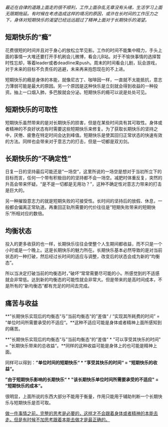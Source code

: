 *最近在自律的道路上面走的很不顺利，工作上面杂乱无章没有头绪，生活学习上面无限期拖延。有时候在考虑造成这样的境况的原因，或许在长时间的工作压力之下，身体对短期快乐的渴望已经远远超过了精神上面对于长期快乐的渴望。*

## 短期快乐的“瘾”

花费很短的时间并且对于身心的放松立竿见影。工作的时间不能集中精力，手头上面的事情一大堆还要打开手机刷会儿微博，看会儿B站。对于不愉快事情的选择暂时性忘却，等着leader或者deadline来push。周末的时间看会儿剧，玩会游戏，对于未来的目标不负责任的逃避，未来再来抱怨现在的不上进。

短期快乐的瘾是身体的本能，就像尼古丁、咖啡因一样，一直就不太能抵抗，意志力薄弱可能是最大的原因。另一个原因是这种快乐是立刻就会得到收益的一种投资。抽上一口烟入肺，多巴胺就会分泌。短期快乐的瘾可以说是处处可见。 

## 短期快乐的可取性

短期快乐虽然带来的是对长期快乐的损害，但是在某些时间具有其可取性。身体或者精神的不良好状态有时需要这些短期快乐来修复。为了获取长期快乐的坚持之中，厌倦、疲惫在特定时间会达到峰值。短期快乐是使其回归正常状态的快速有效的方法。同样也会带来对于意志力的打击，但是一切都是双刃剑。

## 长期快乐的“不确定性”

日复一日的坚持最后可能还是”一场空“，这里所说的一场空是想对于当初所立下的目标而言，任何一个带有积极目的的坚持都不会一场空。减肥时体重反复，突然的升高会带来怀疑。“是不是一切都是无用功？”，这种不确定性对意志力带来的打击是巨大的。

另一种摧毁意志力的就是短期失败的可接受性。长时间的坚持后的放假、休息，一般都会偏离正常轨道。再重回正轨所需要的代价往往是”短期失败带来的短期快乐“所相对应的数倍。

## 均衡状态

投入的更多收获的也一样，长期快乐往往会使整个人生期间都收益，而不只是一个小时或是一个晚上。这是长期快乐的魅力所在。长期快乐基本必然导致的是对当前状态的一种打破，然后经过长时间的适应与调整，改变后的状态会成为新的“均衡态”。

所以当决定打破当前的均衡态时，”破坏“常常需要尽可能的小。所感觉到的不适感就会非常低。达到新的均衡态的可能性就会非常大。但是带来的是高时间成本，不是所有的“新均衡态”都有充足的时间去完成。

## 痛苦与收益

**”长期快乐实现后的均衡态“与”当前均衡态“的”差值“ / “实现其所耗费的时间” = “单位时间所需要承受的不适应“。**这种不适应可能是身体或者精神上面所感知到的痛苦。

**”长期快乐实现后的均衡态“与”当前均衡态“的”差值“ * "可以享受其快乐的时间" = ”长期快乐带来的总收益“。**同样的这种收益可能是身体上的也可能是精神上面。

同样可以得到：**”单位时间的短期快乐“ * ”享受其快乐的时间“ = ”短期快乐的收益“。**

**”由于短期快乐影响的长期快乐“ * "该长期快乐单位时间所需要承受的不适应" = ”短期快乐的成本“。**

很明显，上面所说的东西大部分不能用于衡量，作用只能用于辅助判断一个长期快乐与短期快乐是否可取。



<u>做一件事情之前，完整的思考是必要的，这样才不会跟着身体或者精神的本能去走。但是有时候不加思考跟着本能去做才是最正确的。</u>
